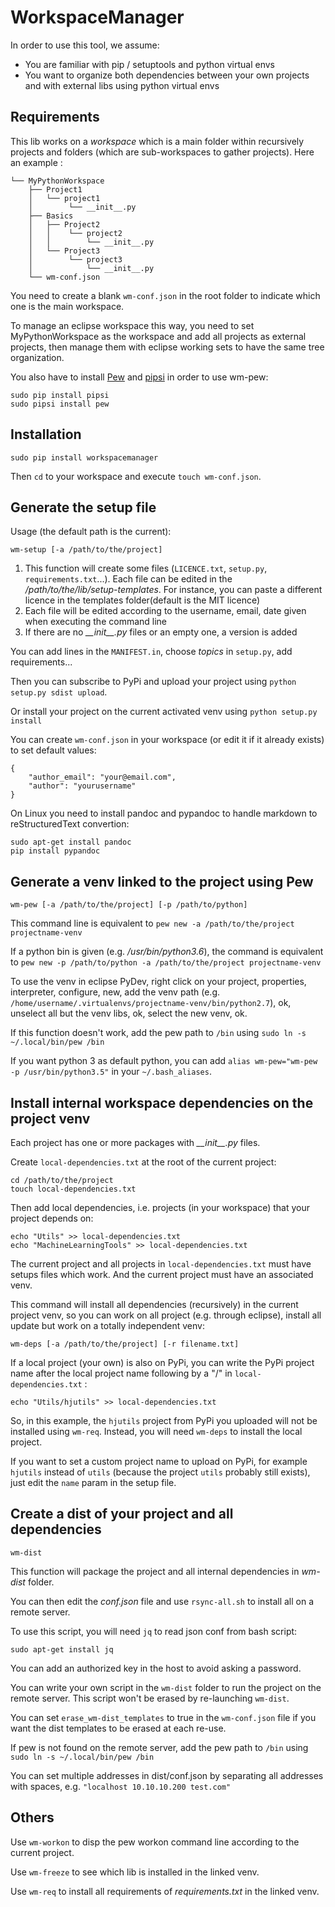 WorkspaceManager
===============

In order to use this tool, we assume:

 * You are familiar with pip / setuptools and python virtual envs
 * You want to organize both dependencies between your own projects and with external libs using python virtual envs

Requirements
------------

This lib works on a *workspace* which is a main folder within recursively projects and folders (which are sub-workspaces to gather projects). Here an example :

	└── MyPythonWorkspace
	    ├── Project1
	    │   └── project1
	    │    	 └── __init__.py
	    ├── Basics
	    │   ├── Project2
	    │   │	 └── project2
	    │   │	  	 └── __init__.py
	    │   └── Project3
	    │    	 └── project3
	    │    	  	 └── __init__.py
	    └── wm-conf.json

You need to create a blank `wm-conf.json` in the root folder to indicate which one is the main workspace.

To manage an eclipse workspace this way, you need to set MyPythonWorkspace as the workspace and add all projects as external projects, then manage them with eclipse working sets to have the same tree organization.

You also have to install [Pew](https://github.com/berdario/pew) and [pipsi](https://pypi.python.org/pypi/pipsi) in order to use wm-pew:

	sudo pip install pipsi
	sudo pipsi install pew

Installation
------------

	sudo pip install workspacemanager

Then `cd` to your workspace and execute `touch wm-conf.json`.

Generate the setup file
------------------------

Usage (the default path is the current):

	wm-setup [-a /path/to/the/project]

 1. This function will create some files (`LICENCE.txt`, `setup.py`, `requirements.txt`...). Each file can be edited in the */path/to/the/lib/setup-templates*. For instance, you can paste a different licence in the templates folder(default is the MIT licence)
 2. Each file will be edited according to the username, email, date given when executing the command line
 3. If there are no *\_\_init\_\_.py* files or an empty one, a version is added

You can add lines in the `MANIFEST.in`, choose *topics* in `setup.py`, add requirements... 

Then you can subscribe to PyPi and upload your project using `python setup.py sdist upload`.

Or install your project on the current activated venv using `python setup.py install`

You can create `wm-conf.json` in your workspace (or edit it if it already exists) to set default values:

    {
        "author_email": "your@email.com",
        "author": "yourusername"
    }

On Linux you need to install pandoc and pypandoc to handle markdown to reStructuredText convertion:

	sudo apt-get install pandoc
	pip install pypandoc

Generate a venv linked to the project using Pew
------------------------

	wm-pew [-a /path/to/the/project] [-p /path/to/python]
	
This command line is equivalent to `pew new -a /path/to/the/project projectname-venv`

If a python bin is given (e.g. */usr/bin/python3.6*), the command is equivalent to `pew new -p /path/to/python -a /path/to/the/project projectname-venv`

To use the venv in eclipse PyDev, right click on your project, properties, interpreter, configure, new, add the venv path (e.g. `/home/username/.virtualenvs/projectname-venv/bin/python2.7`), ok, unselect all but the venv libs, ok, select the new venv, ok.

If this function doesn't work, add the pew path to `/bin` using `sudo ln -s ~/.local/bin/pew /bin`

If you want python 3 as default python, you can add `alias wm-pew="wm-pew -p /usr/bin/python3.5"` in your `~/.bash_aliases`.

Install internal workspace dependencies on the project venv
------------------------

Each project has one or more packages with *\_\_init\_\_.py* files.

Create `local-dependencies.txt` at the root of the current project:

	cd /path/to/the/project
	touch local-dependencies.txt

Then add local dependencies, i.e. projects (in your workspace) that your project depends on:

	echo "Utils" >> local-dependencies.txt
	echo "MachineLearningTools" >> local-dependencies.txt

The current project and all projects in `local-dependencies.txt` must have setups files which work. And the current project must have an associated venv.

This command will install all dependencies (recursively) in the current project venv, so you can work on all project (e.g. through eclipse), install all update but work on a totally independent venv:

	wm-deps [-a /path/to/the/project] [-r filename.txt]

If a local project (your own) is also on PyPi, you can write the PyPi project name after the local project name following by a "/" in `local-dependencies.txt` :

	echo "Utils/hjutils" >> local-dependencies.txt

So, in this example, the `hjutils` project from PyPi you uploaded will not be installed using `wm-req`. Instead, you will need `wm-deps` to install the local project.

If you want to set a custom project name to upload on PyPi, for example `hjutils` instead of `utils` (because the project `utils` probably still exists), just edit the `name` param in the setup file. 

Create a dist of your project and all dependencies
-------

	wm-dist

This function will package the project and all internal dependencies in *wm-dist* folder.

You can then edit the *conf.json* file and use `rsync-all.sh` to install all on a remote server.

To use this script, you will need `jq` to read json conf from bash script:

	sudo apt-get install jq

You can add an authorized key in the host to avoid asking a password.

You can write your own script in the `wm-dist` folder to run the project on the remote server. This script won't be erased by re-launching `wm-dist`.

You can set `erase_wm-dist_templates` to true in the `wm-conf.json` file if you want the dist templates to be erased at each re-use.

If pew is not found on the remote server, add the pew path to `/bin` using `sudo ln -s ~/.local/bin/pew /bin`

You can set multiple addresses in dist/conf.json by separating all addresses with spaces, e.g. `"localhost 10.10.10.200 test.com"`

Others
------

Use `wm-workon` to disp the pew workon command line according to the current project.

Use `wm-freeze` to see which lib is installed in the linked venv.

Use `wm-req` to install all requirements of *requirements.txt* in the linked venv.
